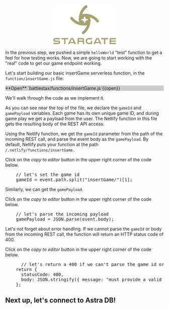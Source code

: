 <center>
  <img src="./assets/stargate.png" width="200" height="124">
</center>

In the previous step, we pushed a simple `helloWorld` "test" function to get a feel for how testing works.
Now, we are going to start working with the "real" code to get our game endpoint working.


Let's start building our basic insertGame serverless function, in the `function/insertGame.js` file:

<div style="background-color:#cccccc"> **Open** `battlestax/functions/insertGame.js`{{open}}</div>

We'll walk through the code as we implement it.


As you can see near the top of the file, we declare the `gameId` and `gamePayload` variables.
Each game has its own unique game ID, and during game play we get a payload from the user.
The Netlify function in this file gets the resulting body of the REST API access.


Using the Netlify function, we get the `gameId` parameter from the path of the incoming REST call, and parse the event body as the `gamePayload`.
By default, Netlify puts your function at the path `/.netlify/functions/insertGame.`

Click on the *_copy to editor_* button in the upper right corner of the code below.
<pre class="file" data-filename="battlestax/functions/insertGame.js" data-target="insert" data-marker="    // let's set the game id">    // let's set the game id
    gameId = event.path.split("insertGame/")[1];</pre>


Similarly, we can get the `gamePayload`.

Click on the *_copy to editor_* button in the upper right corner of the code below.
<pre class="file" data-filename="battlestax/functions/insertGame.js" data-target="insert" data-marker="    // let's parse the incoming payload">    // let's parse the incoming payload
    gamePayload = JSON.parse(event.body);</pre>


Let's not forget about error handling.
If we cannot parse the `gameId` or body from the incoming REST call, the function will return an HTTP status code of 400.


Click on the *_copy to editor_* button in the upper right corner of the code below.
<pre class="file" data-filename="battlestax/functions/insertGame.js" data-target="insert" data-marker="    // let's return a 400 if we can't parse the game id or body">      // let's return a 400 if we can't parse the game id or body
    return {
      statusCode: 400,
      body: JSON.stringify({ message: "must provide a valid game ID" }),
    };</pre>

## Next up, let's connect to Astra DB!
